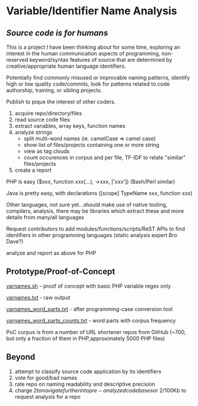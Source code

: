 # Variable/Identifier Name Analysis
## *Source code is for humans*

This is a project I have been thinking about for some time, exploring an interest in the human communication aspects of programming, non-reserved keyword/syntax features of source that are determined by creative/appropriate human language identifiers.

Potentially find commonly misused or improvable naming patterns, identify high or low quality code/commits, look for patterns related to code authorship, training, or sibling projects.

Publish to pique the interest of other coders.

1. acquire repo/directory/files
1. read source code files
2. extract variables, array keys, function names
3. analyze strings
   - split multi-word names (ie. camelCase => camel case)
   - show list of files/projects containing one or more string
   - view as tag clouds
   - count occurences in corpus and per file, TF-IDF to relate "similar" files/projects
1. create a report


PHP is easy ($xxx, function xxx(...), ->xxx, ['xxx']) (Bash/Perl similar)

Java is pretty easy, with declarations ([scope] TypeName xxx, function xxx)

Other languages, not sure yet...should make use of native tooling, compilers, analysis, there may be libraries which extract these and more details from many/all languages

Request contributors to add modules/functions/scripts/ReST APIs to find identifiers in other programming languages
 (static analysis expert Bro Dave?)

analyze and report as above for PHP

## Prototype/Proof-of-Concept
[varnames.sh](./varnames.sh) - proof of concept with basic PHP variable regex only

[varnames.txt](./varnames.txt) - raw output

[varnames_word_parts.txt](./varnames_word_parts.txt) - after programming-case conversion tool

[varnames_word_parts_counts.txt](./varnames_word_parts_counts.txt) - word parts with corpus frequency

PoC corpus is from a number of URL shortener repos from GitHub (~700, but only a fraction of them in PHP,approximately 5000 PHP files)


## Beyond
1. attempt to classify source code application by its identifiers
6. vote for good/bad names
7. rate repo on naming readability and descriptive precision
1. charge $2 to navigate further into pre-analyzed codebases or ~$2/100Kb to request analysis for a repo
